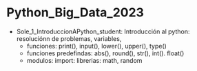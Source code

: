 # Python_Big_Data_2023

- Sole_1_IntroduccionAPython_student:
    Introducción al python: resoluciónn de problemas, variables,
    - funciones: print(), input(), lower(), upper(), type()
    - funciones predefindas: abs(), round(), str(), int(). float()
    - modulos: import:
        librerias: math, random
